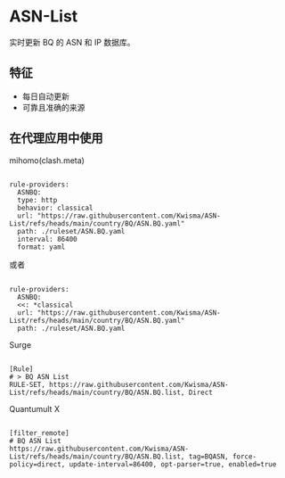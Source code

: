 
# ASN-List
    
实时更新 BQ 的 ASN 和 IP 数据库。
    
## 特征
    
- 每日自动更新
- 可靠且准确的来源
    
## 在代理应用中使用
    
mihomo(clash.meta)
   
<pre><code class="language-javascript">
rule-providers:
  ASNBQ:
  type: http
  behavior: classical
  url: "https://raw.githubusercontent.com/Kwisma/ASN-List/refs/heads/main/country/BQ/ASN.BQ.yaml"
  path: ./ruleset/ASN.BQ.yaml
  interval: 86400
  format: yaml
</code></pre>

或者

<pre><code class="language-javascript">
rule-providers:
  ASNBQ:
  <<: *classical
  url: "https://raw.githubusercontent.com/Kwisma/ASN-List/refs/heads/main/country/BQ/ASN.BQ.yaml"
  path: ./ruleset/ASN.BQ.yaml
</code></pre>
    
Surge
    
<pre><code class="language-javascript">
[Rule]
# > BQ ASN List
RULE-SET, https://raw.githubusercontent.com/Kwisma/ASN-List/refs/heads/main/country/BQ/ASN.BQ.list, Direct
</code></pre>
    
Quantumult X
    
<pre><code class="language-javascript">
[filter_remote]
# BQ ASN List
https://raw.githubusercontent.com/Kwisma/ASN-List/refs/heads/main/country/BQ/ASN.BQ.list, tag=BQASN, force-policy=direct, update-interval=86400, opt-parser=true, enabled=true
</code></pre>
